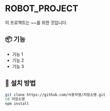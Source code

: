 # ROBOT_PROJECT

이 프로젝트는 ~~를 위한 것입니다.

## 📦 기능

- 기능 1
- 기능 2
- 기능 3

## 📁 설치 방법

```bash
git clone https://github.com/사용자명/저장소명.git
cd 저장소명
npm install
